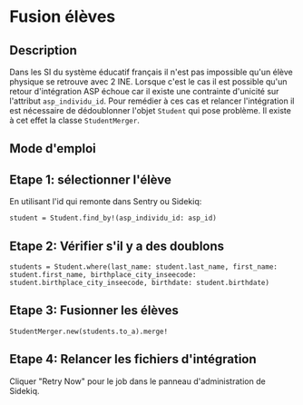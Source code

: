 # Fusion élèves

## Description

Dans les SI du système éducatif français il n'est pas impossible qu'un élève physique se retrouve avec 2 INE. Lorsque c'est le cas il est possible qu'un retour d'intégration ASP échoue car il existe une contrainte d'unicité sur l'attribut `asp_individu_id`. Pour remédier à ces cas et relancer l'intégration il est nécessaire de dédoublonner l'objet `Student` qui pose problème. Il existe à cet effet la classe `StudentMerger`.

## Mode d'emploi

## Etape 1: sélectionner l'élève

En utilisant l'id qui remonte dans Sentry ou Sidekiq:

`student = Student.find_by!(asp_individu_id: asp_id)`

## Etape 2: Vérifier s'il y a des doublons

`students = Student.where(last_name: student.last_name, first_name: student.first_name, birthplace_city_inseecode: student.birthplace_city_inseecode, birthdate: student.birthdate)`

## Etape 3: Fusionner les élèves

`StudentMerger.new(students.to_a).merge!`

## Etape 4: Relancer les fichiers d'intégration

Cliquer "Retry Now" pour le job dans le panneau d'administration de Sidekiq.
